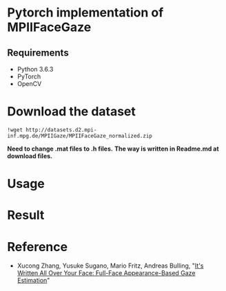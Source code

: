# Pytorch implementation of MPIIFaceGaze
## Requirements
- Python 3.6.3
- PyTorch
- OpenCV

# Download the dataset 
```
!wget http://datasets.d2.mpi-inf.mpg.de/MPIIGaze/MPIIFaceGaze_normalized.zip
```

<b>Need to change .mat files to .h files.</b>
<b>The way is written in Readme.md at download files.</b>

# Usage

# Result

# Reference
- Xucong Zhang, Yusuke Sugano, Mario Fritz, Andreas Bulling, "[It's Written All Over Your Face: Full-Face Appearance-Based Gaze Estimation](https://arxiv.org/abs/1611.08860)"
